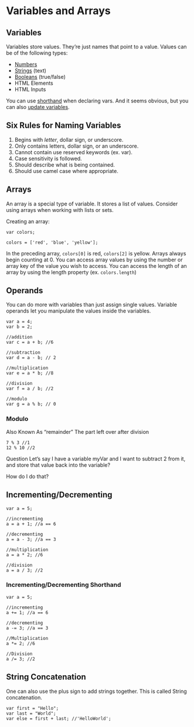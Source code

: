 # Variables and Arrays 
## Variables
Variables store values. They’re just names that point to a value. Values can be of the following types:

* [Numbers](javascriptbook.com/c02/js/numeric-variable.js) 
* [Strings](javascriptbook.com/c02/js/string-variable.js) (text)
* [Booleans](javascriptbook.com/c02/js/boolean-variable.js) (true/false)
* HTML Elements
* HTML Inputs

You can use [shorthand](javascriptbook.com/c02/js/shorthand-variable.js) when declaring vars. And it seems obvious, but you can also [update variables](javascriptbook.com/c02/js/update-variable.js).

## Six Rules for Naming Variables 

1. Begins with *letter*, dollar sign, or underscore. 
2. Only contains letters, dollar sign, or an underscore. 
3. Cannot contain use reserved keywords (ex. var). 
4. Case sensitivity is followed.
5. Should describe what is being contained.
6. Should use camel case where appropriate. 

## Arrays
An array is a special type of variable. It stores a list of values. Consider using arrays when working with lists or sets. 

Creating an array:

```
var colors;

colors = ['red', 'blue', 'yellow'];
```

In the preceding array, `colors[0]` is red, `colors[2]` is yellow. Arrays always begin counting at 0. You can access array values by using the number or array key of the value you wish to access. You can access the length of an array by using the length property (ex. `colors.length`)

## Operands
You can do more with variables than just assign single values. Variable operands let you manipulate the values inside the variables.

```
var a = 4;
var b = 2;

//addition
var c = a + b; //6

//subtraction
var d = a - b; // 2

//multiplication
var e = a * b; //8

//division
var f = a / b; //2

//modulo
var g = a % b; // 0
```

### Modulo
Also Known As “remainder” The part left over after division

```
7 % 3 //1
12 % 10 //2
```

Question
Let’s say I have a variable myVar and I want to subtract 2 from it, and store that value back into the variable?

How do I do that?

## Incrementing/Decrementing

```
var a = 5;

//incrementing
a = a + 1; //a == 6

//decrementing
a = a - 3; //a == 3

//multiplication
a = a * 2; //6

//division
a = a / 3; //2
```

### Incrementing/Decrementing Shorthand
```
var a = 5;

//incrementing
a += 1; //a == 6

//decrementing
a -= 3; //a == 3

//Multiplication
a *= 2; //6

//Division
a /= 3; //2
```

## String Concatenation
One can also use the plus sign to add strings together. This is called String concatenation.

```
var first = "Hello";
var last = "World";
var else = first + last; //'HelloWorld';
```
